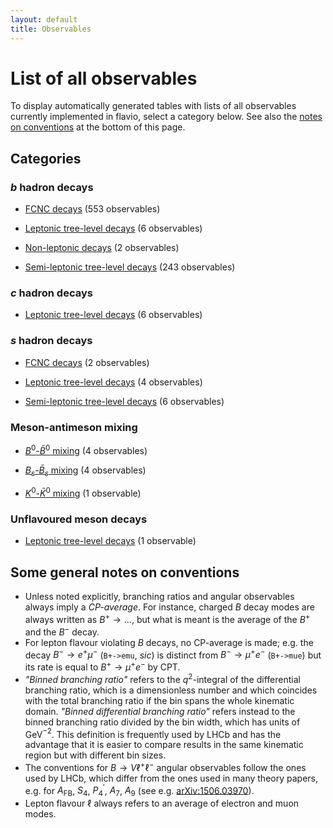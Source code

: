 ```yaml
---
layout: default
title: Observables
---
```


# List of all observables

To display automatically generated tables with lists of all observables
currently implemented in flavio, select a category below. See also the
[notes on conventions](#some-general-notes-on-conventions) at the bottom
of this page.

## Categories



### $b$ hadron decays


- [FCNC decays](obs/bhadrondecays-fcncdecays.html) (553 observables)

- [Leptonic tree-level decays](obs/bhadrondecays-leptonictreeleveldecays.html) (6 observables)

- [Non-leptonic decays](obs/bhadrondecays-nonleptonicdecays.html) (2 observables)

- [Semi-leptonic tree-level decays](obs/bhadrondecays-semileptonictreeleveldecays.html) (243 observables)


### $c$ hadron decays


- [Leptonic tree-level decays](obs/chadrondecays-leptonictreeleveldecays.html) (6 observables)


### $s$ hadron decays


- [FCNC decays](obs/shadrondecays-fcncdecays.html) (2 observables)

- [Leptonic tree-level decays](obs/shadrondecays-leptonictreeleveldecays.html) (4 observables)

- [Semi-leptonic tree-level decays](obs/shadrondecays-semileptonictreeleveldecays.html) (6 observables)


### Meson-antimeson mixing


- [ $B^0$-$\bar B^0$ mixing](obs/mesonantimesonmixing-bbarbmixing.html) (4 observables)

- [ $B_s$-$\bar B_s$ mixing](obs/mesonantimesonmixing-bsbarbsmixing.html) (4 observables)

- [ $K^0$-$\bar K^0$ mixing](obs/mesonantimesonmixing-kbarkmixing.html) (1 observable)


### Unflavoured meson decays


- [Leptonic tree-level decays](obs/unflavouredmesondecays-leptonictreeleveldecays.html) (1 observable)

## Some general notes on conventions

- Unless noted explicitly, branching ratios and angular observables always
imply a *CP-average*. For instance, charged $B$ decay modes are always written as
$B^+ \to \ldots$, but what is meant is the average of the $B^+$ and the $B^-$
decay.
- For lepton flavour violating $B$ decays, no CP-average is made; e.g. the
decay $B^-\to e^+\mu^-$ (`B+->emu`, *sic*) is distinct from
$B^-\to\mu^+e^-$ (`B+->mue`) but its rate is equal to $B^+\to \mu^+e^-$
by CPT.
- *"Binned branching ratio"* refers to the $q^2$-integral of the differential branching
ratio, which is a dimensionless number and which coincides with the total branching
ratio if the bin spans the whole kinematic domain. *"Binned differential branching ratio"*
refers instead to the binned branching ratio divided by the bin width, which
has units of GeV$^{-2}$. This definition is frequently used by LHCb and has the
advantage that it is easier  to  compare results in the same kinematic region
but with different bin sizes.
- The conventions for $B\to V\ell^+\ell^-$ angular observables follow the ones
used by LHCb, which differ from the ones used in many theory papers,
e.g. for $A_\text{FB}$, $S_4$, $P_4^\prime$, $A_7$, $A_9$
(see e.g. [arXiv:1506.03970](http://www.arxiv.org/abs/1506.03970)).
- Lepton flavour $\ell$ always refers to an average of electron and muon modes.

